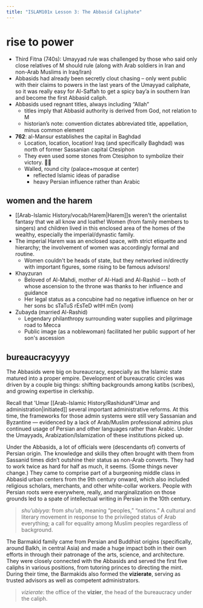 ```yaml
---
title: "ISLAM101x Lesson 3: The Abbasid Caliphate"
---
```


# rise to power
- Third Fitna (740s): Umayyad rule was challenged by those who said only close relatives of M should rule (along with Arab soldiers in Iran and non-Arab Muslims in Iraq/Iran) 
- Abbasids had already been secretly clout chasing – only went public with their claims to powers in the last years of the Umayyad caliphate, so it was really easy for Al-Saffah to get a spicy bay’a in southern Iran and become the first Abbasid caliph.    
- Abbasids used regnant titles, always including “Allah”   
	-   titles imply that Abbasid authority is derived from God, not relation to M
	-   historian’s note: convention dictates abbreviated title, appellation, minus common element
- **762**: al-Mansur establishes the capital in Baghdad
	- Location, location, location! Iraq (and specifically Baghdad) was north of former Sassanian capital Ctesiphon
	- They even used some stones from Ctesiphon to symbolize their victory. 💅🏾
	- Walled, round city (palace+mosque at center)
	    - reflected Islamic ideas of paradise
	    - heavy Persian influence rather than Arabic

## women and the harem
- [[Arab-Islamic History/vocab/Harem|Harem]]s weren't the orientalist fantasy that we all know and loathe! Women (from family members to singers) and children lived in this enclosed area of the homes of the wealthy, especially the imperial/dynastic family.
- The imperial Harem was an enclosed space, with strict etiquette and hierarchy; the involvement of women was accordingly formal and routine.
	- Women couldn't be heads of state, but they networked in/directly with important figures, some rising to be famous advisors!
- Khayzuran
	- Beloved of Al-Mahdi, mother of Al-Hadi and Al-Rashid -- both of whose ascension to the throne was thanks to her influence and guidance
	- Her legal status as a concubine had no negative influence on her or her sons bc sTaTuS rEsTeD wItH mEn (vom)
- Zubayda (married Al-Rashid)
	- Legendary philanthropy surrounding water supplies and pilgrimage road to Mecca
	- Public image (as a noblewoman) facilitated her public support of her son's ascession

## bureaucracyyyy
The Abbasids were big on bureaucracy, especially as the Islamic state matured into a proper empire. Development of bureaucratic circles was driven by a couple big things: shifting backgrounds among katibs (scribes), and growing expertise in clerkship.

Recall that 'Umar [[Arab-Islamic History/Rashidun#'Umar and administration|initiated]] several important administrative reforms. At this time, the frameworks for those admin systems were still very Sassanian and Byzantine — evidenced by a lack of Arab/Muslim professional admins plus continued usage of Persian and other languages rather than Arabic. Under the Umayyads, Arabization/Islamization of these institutions picked up.

Under the Abbasids, a lot of officials were (descendants of) converts of Persian origin. The knowledge and skills they often brought with them from Sassanid times didn’t outshine their status as non-Arab converts. They had to work twice as hard for half as much, it seems. (Some things never change.) They came to comprise part of a burgeoning middle class in Abbasid urban centers from the 9th century onward, which also included religious scholars, merchants, and other white-collar workers. People with Persian roots were everywhere, really, and marginalization on those grounds led to a spate of intellectual writing in Persian in the 10th century.

> *shu’ubiyya*: from *shu’ub*, meaning “peoples,” “nations.” A cultural and literary movement in response to the privileged status of Arab everything; a call for equality among Muslim peoples regardless of background.

The Barmakid family came from Persian and Buddhist origins (specifically, around Balkh, in central Asia) and made a huge impact both in their own efforts in through their patronage of the arts, science, and architecture. They were closely connected with the Abbasids and served the first five caliphs in various positions, from tutoring princes to directing the mint. During their time, the Barmakids also formed the **vizierate**, serving as trusted advisors as well as competent administrators.

> *vizierate*: the office of the **vizier**, the head of the bureaucracy under the caliph.
